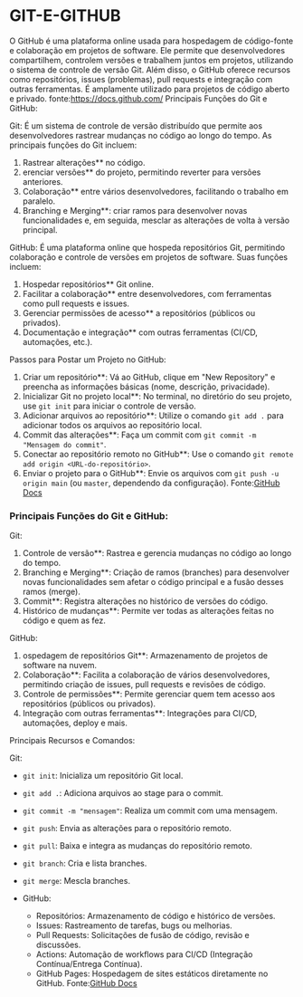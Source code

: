 # GIT-E-GITHUB
O GitHub é uma plataforma online usada para hospedagem de código-fonte e colaboração em projetos de software. Ele permite que desenvolvedores compartilhem, controlem versões e trabalhem juntos em projetos, utilizando o sistema de controle de versão Git. Além disso, o GitHub oferece recursos como repositórios, issues (problemas), pull requests e integração com outras ferramentas. É amplamente utilizado para projetos de código aberto e privado.
fonte:https://docs.github.com/
Principais Funções do Git e GitHub:

 Git: É um sistema de controle de versão distribuído que permite aos desenvolvedores rastrear mudanças no código ao longo do tempo. As principais funções do Git incluem:
  1. Rastrear alterações** no código.
  2. erenciar versões** do projeto, permitindo reverter para versões anteriores.
  3. Colaboração** entre vários desenvolvedores, facilitando o trabalho em paralelo.
  4. Branching e Merging**: criar ramos para desenvolver novas funcionalidades e, em seguida, mesclar as alterações de volta à versão principal.

GitHub: É uma plataforma online que hospeda repositórios Git, permitindo colaboração e controle de versões em projetos de software. Suas funções incluem:
  1. Hospedar repositórios** Git online.
  2. Facilitar a colaboração** entre desenvolvedores, com ferramentas como pull requests e issues.
  3. Gerenciar permissões de acesso** a repositórios (públicos ou privados).
  4. Documentação e integração** com outras ferramentas (CI/CD, automações, etc.).

Passos para Postar um Projeto no GitHub:

1. Criar um repositório**: Vá ao GitHub, clique em "New Repository" e preencha as informações básicas (nome, descrição, privacidade).
2. Inicializar Git no projeto local**: No terminal, no diretório do seu projeto, use `git init` para iniciar o controle de versão.
3. Adicionar arquivos ao repositório**: Utilize o comando `git add .` para adicionar todos os arquivos ao repositório local.
4. Commit das alterações**: Faça um commit com `git commit -m "Mensagem do commit"`.
5. Conectar ao repositório remoto no GitHub**: Use o comando `git remote add origin <URL-do-repositório>`.
6. Enviar o projeto para o GitHub**: Envie os arquivos com `git push -u origin main` (ou `master`, dependendo da configuração).
 Fonte:[GitHub Docs](https://docs.github.com/en/github)
### Principais Funções do Git e GitHub:

Git:
  1. Controle de versão**: Rastrea e gerencia mudanças no código ao longo do tempo.
  2. Branching e Merging**: Criação de ramos (branches) para desenvolver novas funcionalidades sem afetar o código principal e a fusão desses ramos (merge).
  3. Commit**: Registra alterações no histórico de versões do código.
  4. Histórico de mudanças**: Permite ver todas as alterações feitas no código e quem as fez.

GitHub:
  1. ospedagem de repositórios Git**: Armazenamento de projetos de software na nuvem.
  2. Colaboração**: Facilita a colaboração de vários desenvolvedores, permitindo criação de issues, pull requests e revisões de código.
  3. Controle de permissões**: Permite gerenciar quem tem acesso aos repositórios (públicos ou privados).
  4. Integração com outras ferramentas**: Integrações para CI/CD, automações, deploy e mais.

 Principais Recursos e Comandos:

Git:
  - `git init`: Inicializa um repositório Git local.
  - `git add .`: Adiciona arquivos ao stage para o commit.
  - `git commit -m "mensagem"`: Realiza um commit com uma mensagem.
  - `git push`: Envia as alterações para o repositório remoto.
  - `git pull`: Baixa e integra as mudanças do repositório remoto.
  - `git branch`: Cria e lista branches.
  - `git merge`: Mescla branches.

- GitHub:
  - Repositórios: Armazenamento de código e histórico de versões.
  - Issues: Rastreamento de tarefas, bugs ou melhorias.
  - Pull Requests: Solicitações de fusão de código, revisão e discussões.
  - Actions: Automação de workflows para CI/CD (Integração Contínua/Entrega Contínua).
  - GitHub Pages: Hospedagem de sites estáticos diretamente no GitHub.
 Fonte:[GitHub Docs](https://docs.github.com/en/github)

